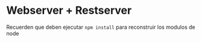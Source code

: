 # Webserver + Restserver

Recuerden que deben ejecutar ``npm install`` para reconstruir los
modulos de node


